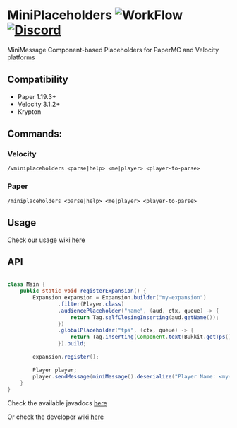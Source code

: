 # MiniPlaceholders ![WorkFlow](https://img.shields.io/github/actions/workflow/status/MiniPlaceholders/MiniPlaceholders/build.yml?style=flat-square) [![Discord](https://img.shields.io/discord/899740810956910683?color=7289da&label=Discord)](https://discord.gg/5NMMzK5mAn)
MiniMessage Component-based Placeholders for PaperMC and Velocity platforms

## Compatibility
- Paper 1.19.3+
- Velocity 3.1.2+
- Krypton

## Commands:
### Velocity
`/vminiplaceholders <parse|help> <me|player> <player-to-parse>`
### Paper
`/miniplaceholders <parse|help> <me|player> <player-to-parse>`

## Usage

Check our usage wiki [here](https://github.com/MiniPlaceholders/MiniPlaceholders/wiki/User-Getting-Started)

## API

```java

class Main {
    public static void registerExpansion() {
        Expansion expansion = Expansion.builder("my-expansion")
                .filter(Player.class)
                .audiencePlaceholder("name", (aud, ctx, queue) -> {
                    return Tag.selfClosingInserting(aud.getName());
                })
                .globalPlaceholder("tps", (ctx, queue) -> {
                    return Tag.inserting(Component.text(Bukkit.getTps()[0]));
                }).build;
        
        expansion.register();
        
        Player player;
        player.sendMessage(miniMessage().deserialize("Player Name: <my-expansion_name>", MiniPlaceholders.getAudiencePlaceholders(player)));
    }
}

```

Check the available javadocs [here](https://javadoc.jitpack.io/com/github/4drian3d/MiniPlaceholders/latest/javadoc/index.html)

Or check the developer wiki [here](https://github.com/MiniPlaceholders/MiniPlaceholders/wiki/Developer-Getting-Started)

